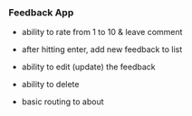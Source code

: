 ### Feedback App

- ability to rate from 1 to 10 & leave comment
- after hitting enter, add new feedback to list
- ability to edit (update) the feedback
- ability to delete

- basic routing to about
